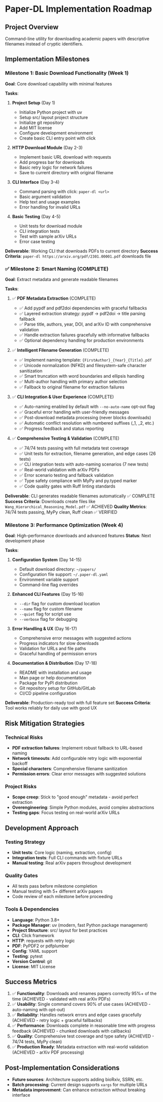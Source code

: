 # Paper-DL Implementation Roadmap

## Project Overview
Command-line utility for downloading academic papers with descriptive filenames instead of cryptic identifiers.

## Implementation Milestones

### Milestone 1: Basic Download Functionality (Week 1)
**Goal**: Core download capability with minimal features

**Tasks**:
1. **Project Setup** (Day 1)
   - Initialize Python project with uv
   - Setup src/ layout project structure
   - Initialize git repository
   - Add MIT license
   - Configure development environment
   - Create basic CLI entry point with click

2. **HTTP Download Module** (Day 2-3)
   - Implement basic URL download with requests
   - Add progress bar for downloads
   - Basic retry logic for network failures
   - Save to current directory with original filename

3. **CLI Interface** (Day 3-4)
   - Command parsing with click: `paper-dl <url>`
   - Basic argument validation
   - Help text and usage examples
   - Error handling for invalid URLs

4. **Basic Testing** (Day 4-5)
   - Unit tests for download module
   - CLI integration tests
   - Test with sample arXiv URLs
   - Error case testing

**Deliverable**: Working CLI that downloads PDFs to current directory
**Success Criteria**: `paper-dl https://arxiv.org/pdf/2301.00001.pdf` downloads file

### ✅ Milestone 2: Smart Naming (COMPLETE)
**Goal**: Extract metadata and generate readable filenames

**Tasks**:
1. ✅ **PDF Metadata Extraction** (COMPLETE)
   - ✅ Add pypdf and pdf2doi dependencies with graceful fallbacks
   - ✅ Layered extraction strategy: pypdf → pdf2doi → title parsing fallback
   - ✅ Parse title, authors, year, DOI, and arXiv ID with comprehensive validation
   - ✅ Handle extraction failures gracefully with informative fallbacks
   - ✅ Optional dependency handling for production environments

2. ✅ **Intelligent Filename Generation** (COMPLETE)
   - ✅ Implement naming template: `{FirstAuthor}_{Year}_{Title}.pdf`
   - ✅ Unicode normalization (NFKD) and filesystem-safe character sanitization
   - ✅ Smart truncation with word boundaries and ellipsis handling
   - ✅ Multi-author handling with primary author selection
   - ✅ Fallback to original filename for extraction failures

3. ✅ **CLI Integration & User Experience** (COMPLETE)
   - ✅ Auto-naming enabled by default with `--no-auto-name` opt-out flag
   - ✅ Graceful error handling with user-friendly messages
   - ✅ Post-download metadata processing (never blocks downloads)
   - ✅ Automatic conflict resolution with numbered suffixes (_1, _2, etc.)
   - ✅ Progress feedback and status reporting

4. ✅ **Comprehensive Testing & Validation** (COMPLETE)
   - ✅ 74/74 tests passing with full metadata test coverage
   - ✅ Unit tests for extraction, filename generation, and edge cases (26 tests)
   - ✅ CLI integration tests with auto-naming scenarios (7 new tests)
   - ✅ Real-world validation with arXiv PDFs
   - ✅ Error scenario testing and fallback validation
   - ✅ Type safety compliance with MyPy and py.typed marker
   - ✅ Code quality gates with Ruff linting standards

**Deliverable**: CLI generates readable filenames automatically ✅ COMPLETE
**Success Criteria**: Downloads create files like `Wang_Hierarchical_Reasoning_Model.pdf` ✅ ACHIEVED
**Quality Metrics**: 74/74 tests passing, MyPy clean, Ruff clean ✅ VERIFIED

### Milestone 3: Performance Optimization (Week 4)
**Goal**: High-performance downloads and advanced features
**Status**: Next development phase

**Tasks**:
1. **Configuration System** (Day 14-15)
   - Default download directory: `~/papers/`
   - Configuration file support: `~/.paper-dl.yaml`
   - Environment variable support
   - Command-line flag overrides

2. **Enhanced CLI Features** (Day 15-16)
   - `--dir` flag for custom download location
   - `--name` flag for custom filename
   - `--quiet` flag for script use
   - `--verbose` flag for debugging

3. **Error Handling & UX** (Day 16-17)
   - Comprehensive error messages with suggested actions
   - Progress indicators for slow downloads
   - Validation for URLs and file paths
   - Graceful handling of permission errors

4. **Documentation & Distribution** (Day 17-18)
   - README with installation and usage
   - Man page or help documentation
   - Package for PyPI distribution
   - Git repository setup for GitHub/GitLab
   - CI/CD pipeline configuration

**Deliverable**: Production-ready tool with full feature set
**Success Criteria**: Tool works reliably for daily use with good UX

## Risk Mitigation Strategies

### Technical Risks
- **PDF extraction failures**: Implement robust fallback to URL-based naming
- **Network timeouts**: Add configurable retry logic with exponential backoff
- **Special characters**: Comprehensive filename sanitization
- **Permission errors**: Clear error messages with suggested solutions

### Project Risks
- **Scope creep**: Stick to "good enough" metadata - avoid perfect extraction
- **Overengineering**: Simple Python modules, avoid complex abstractions
- **Testing gaps**: Focus testing on real-world arXiv URLs

## Development Approach

### Testing Strategy
- **Unit tests**: Core logic (naming, extraction, config)
- **Integration tests**: Full CLI commands with fixture URLs
- **Manual testing**: Real arXiv papers throughout development

### Quality Gates
- All tests pass before milestone completion
- Manual testing with 5+ different arXiv papers
- Code review of each milestone before proceeding

### Tools & Dependencies
- **Language**: Python 3.8+
- **Package Manager**: uv (modern, fast Python package management)
- **Project Structure**: src/ layout for best practices
- **CLI**: Click framework
- **HTTP**: requests with retry logic
- **PDF**: PyPDF2 or pdfplumber
- **Config**: YAML support
- **Testing**: pytest
- **Version Control**: git
- **License**: MIT License

## Success Metrics
1. ✅ **Functionality**: Downloads and renames papers correctly 95%+ of the time (ACHIEVED - validated with real arXiv PDFs)
2. ✅ **Usability**: Single command covers 90% of use cases (ACHIEVED - auto-naming with opt-out)
3. ✅ **Reliability**: Handles network errors and edge cases gracefully (ACHIEVED - retry logic + graceful fallbacks)
4. ✅ **Performance**: Downloads complete in reasonable time with progress feedback (ACHIEVED - chunked downloads with callbacks)
5. ✅ **Quality**: Comprehensive test coverage and type safety (ACHIEVED - 74/74 tests, MyPy clean)
6. ✅ **Production Ready**: Metadata extraction with real-world validation (ACHIEVED - arXiv PDF processing)

## Post-Implementation Considerations
- **Future sources**: Architecture supports adding bioRxiv, SSRN, etc.
- **Batch processing**: Current design supports `xargs` for multiple URLs
- **Metadata improvement**: Can enhance extraction without breaking interface